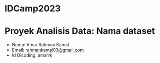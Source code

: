 # IDCamp2023
# Proyek Analisis Data: Nama dataset
- Nama: Amar Rahman Kamal
- Email: rahmankamal03@gmail.com
- Id Dicoding: amarrk
